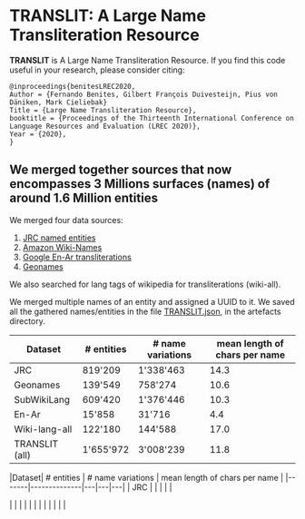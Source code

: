 # TRANSLIT: A Large Name Transliteration Resource

**TRANSLIT** is A Large Name Transliteration Resource. If you find this code useful in your research, please consider citing:


    @inproceedings{benitesLREC2020,
	Author = {Fernando Benites, Gilbert François Duivesteijn, Pius von Däniken, Mark Cieliebak}
	Title = {Large Name Transliteration Resource},
	booktitle = {Proceedings of the Thirteenth International Conference on Language Resources and Evaluation (LREC 2020)},
	Year = {2020},
    }

## We merged together sources that now encompasses 3 Millions surfaces (names) of around 1.6 Million entities

We merged four data sources:
1. [JRC named entities](https://ec.europa.eu/jrc/en/language-technologies/jrc-names)
2. [Amazon Wiki-Names](https://github.com/steveash/NETransliteration-COLING2018)
3. [Google En-Ar transliterations](https://github.com/google/transliteration)
4. [Geonames](https://download.geonames.org/export/dump/alternateNamesV2.zip)

We also searched for lang tags of wikipedia for transliterations (wiki-all).

We merged multiple names of an entity and assigned a UUID to it. We saved all the gathered names/entities in the file [TRANSLIT.json](https://github.com/fbenites/TRANSLIT/blob/master/artefacts/TRANSLIT.json), in the artefacts directory.

|Dataset       |# entities|# name variations| mean length of chars per name|
|--------------|----------|-----------------|------------------------------|   
|JRC           |819'209   |1'338'463        |14.3                          |
| Geonames       | 139'549    | 758'274           | 10.6                           |
| SubWikiLang    | 609'420    | 1'376'446         | 10.3                           |
| En-Ar          | 15'858     | 31'716            | 4.4                            |
| Wiki-lang-all  | 122'180    | 144'588           | 17.0                           |
| TRANSLIT (all) | 1'655'972  | 3'008'239         | 11.8                           |
     
     
     
|Dataset|  # entities  | # name variations |  mean length of chars per name   |
|-------|--------------|---|---|---|
|   JRC    |              |   |   |   |

|       |   |   |   |   |
|       |   |   |   |   |
